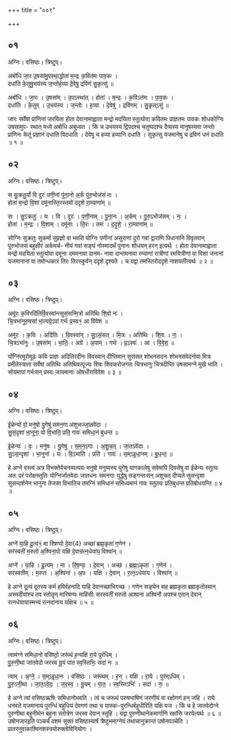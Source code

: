 +++
title = "००९"

+++


## ०१
अग्निः। वसिष्ठः। त्रिष्टुप्।

अबो॑धि जा॒र उ॒षसा॑मु॒पस्था॒द्धोता॑ म॒न्द्रः क॒वित॑मः पाव॒कः ।  
दधा॑ति के॒तुमु॒भय॑स्य ज॒न्तोर्ह॒व्या दे॒वेषु॒ द्रवि॑णं सु॒कृत्सु॑ ॥

अबो॑धि । जा॒रः । उ॒षसा॑म् । उ॒पऽस्था॑त् । होता॑ । म॒न्द्रः । क॒विऽत॑मः । पा॒व॒कः ।  
दधा॑ति । के॒तुम् । उ॒भय॑स्य । ज॒न्तोः । ह॒व्या । दे॒वेषु॑ । द्रवि॑णम् । सु॒कृत्ऽसु॑ ॥

जारः सर्वेषां प्राणिनां जरयिता होता देवानामाह्वाता मन्द्रो मदयिता स्तुत्योवा कवितमः प्राज्ञतमः पावकः शोधकोग्निः उषसामुप- स्थात् मध्ये अबोधि अबुध्यत । किं च उभयस्य द्विपदश्च चतुष्पदश्च दैव्यस्य मानुषस्यवा जन्तोः प्राणिनः केतुं प्रज्ञानं दधाति विदधाति । देवेषु च हव्या हव्यानि दधाति । सुकृत्सु यजमानेषु च द्रविणं धनं दधाति ॥ १ ॥

## ०२
अग्निः। वसिष्ठः। त्रिष्टुप्।

स सु॒क्रतु॒र्यो वि दुरः॑ पणी॒नां पु॑ना॒नो अ॒र्कं पु॑रु॒भोज॑सं नः ।  
होता॑ म॒न्द्रो वि॒शां दमू॑नास्ति॒रस्तमो॑ ददृशे रा॒म्याणा॑म् ॥

सः । सु॒ऽक्रतुः॑ । यः । वि । दुरः॑ । प॒णी॒नाम् । पु॒ना॒नः । अ॒र्कम् । पु॒रु॒ऽभोज॑सम् । नः॒ ।  
होता॑ । म॒न्द्रः । वि॒शाम् । दमू॑नाः । ति॒रः । तमः॑ । द॒दृ॒शे॒ । रा॒म्याणा॑म् ॥

सोग्निः सुक्रतुः सुकर्मा सुप्रज्ञो वा भवति योग्निः पणीनां असुराणां दुरो गवां द्वाराणि पिधानानि विवृतवान् पुरुभोजसं बहुक्षीरं अर्कमर्च- नीयं गवां सङ्घं नोस्मादर्थं पुनानः शोधयन् हरन् इत्यर्थः । होता देवानामाह्वाता मन्द्रो मदयिता स्तुत्योवा दमूनाः दममनावा दानम- नावा दान्तमनावा रम्याणां रात्रीणां रमयित्रीणां वा विशां जनानां यजमानानां वा तमोन्धकारं तिरः तिरस्कुर्वन् ददृशे दृश्यते । च यद्वा तमस्तिरोददृशे नाशयतीत्यर्थः ॥ २ ॥

## ०३
अग्निः। वसिष्ठः। त्रिष्टुप्।

अमू॑रः क॒विरदि॑तिर्वि॒वस्वा॑न्त्सुसं॒सन्मि॒त्रो अति॑थिः शि॒वो नः॑ ।  
चि॒त्रभा॑नुरु॒षसां॑ भा॒त्यग्रे॒ऽपां गर्भः॑ प्र॒स्व१॒॑ आ वि॑वेश ॥

अमू॑रः । क॒विः । अदि॑तिः । वि॒वस्वा॑न् । सु॒ऽसं॒सत् । मि॒त्रः । अति॑थिः । शि॒वः । नः॒ ।  
चि॒त्रऽभा॑नुः । उ॒षसा॑म् । भा॒ति॒ । अग्रे॑ । अ॒पाम् । गर्भः॑ । प्र॒ऽस्वः॑ । आ । वि॒वे॒श॒ ॥

योग्निरमूरोमूढः कविः प्राज्ञः अदितिरदीनः विवस्वान् दीप्तिमान् सुसंसत् शोभनसदनः शोभनसंवेदनोवा मित्रः प्रमीतेस्त्राता सर्वेषां अतिथिः अतिथिवत्पूज्यः शिवः शिवकरोजगतः चित्रभानुः चित्रदीप्तिः उषसामग्ने मुखे भाति । सोयमापां गर्भःसन् प्रस्वः जायमानाः ओषधीराविवेश ॥ ३ ॥

## ०४
अग्निः। वसिष्ठः। त्रिष्टुप्।

ई॒ळेन्यो॑ वो॒ मनु॑षो यु॒गेषु॑ समन॒गा अ॑शुचज्जा॒तवे॑दाः ।  
सु॒सं॒दृशा॑ भा॒नुना॒ यो वि॒भाति॒ प्रति॒ गावः॑ समिधा॒नं बु॑धन्त ॥

ई॒ळेन्यः॑ । वः॒ । मनु॑षः । यु॒गेषु॑ । स॒म॒न॒ऽगाः । अ॒शु॒च॒त् । जा॒तऽवे॑दाः ।  
सु॒ऽस॒न्दृशा॑ । भा॒नुना॑ । यः । वि॒ऽभाति॑ । प्रति॑ । गावः॑ । स॒म्ऽइ॒धा॒नम् । बु॒ध॒न्त॒ ॥

हे अग्ने वस्त्वं अत्र विभक्तेर्वचनव्यत्ययः मनुषो मनुष्यस्य युगेषु यागकालेषु सवेष्वपि दिवसेषु वा ईळेन्यः स्तुत्यः अतः परं परोक्षस्तुतिः योग्निर्जातवेदाः जातधनः समनगाः युद्धेषु सङ्गन्तःसन् अशुचत् दीप्यते सुसन्दृशा सुसन्दर्शनेन भानुना तेजसा विभातिच तमग्निं समिधानं समिध्यमानं गावः स्तुतयः प्रतिबुधन्त प्रतिबोधयन्ति ॥ ४ ॥

## ०५
अग्निः। वसिष्ठः। त्रिष्टुप्।

अग्ने॑ या॒हि दू॒त्यं१॒॑ मा रि॑षण्यो दे॒वा{4} अच्छा॑ ब्रह्म॒कृता॑ ग॒णेन॑ ।  
सर॑स्वतीं म॒रुतो॑ अ॒श्विना॒पो यक्षि॑ दे॒वान्र॑त्न॒धेया॑य॒ विश्वा॑न् ॥

अग्ने॑ । या॒हि । दू॒त्य॑म् । मा । रि॒ष॒ण्यः॒ । दे॒वान् । अच्छ॑ । ब्र॒ह्म॒ऽकृता॑ । ग॒णेन॑ ।  
सर॑स्वतीम् । म॒रुतः॑ । अ॒श्विना॑ । अ॒पः । यक्षि॑ । दे॒वान् । र॒त्न॒ऽधेया॑य । विश्वा॑न् ॥

हे अग्ने दूत्यं दूतस्य कर्म हविर्वहनादि याहि देवानच्छाभिगच्छ । गणेन सङ्घेन सह ब्रह्मकृता ब्रह्मकृतोस्मान् अस्मदीयांश्च तव स्तोतॄन् मारिषण्यः माहिंसीः सरस्वतीं मरुतो आश्वना अश्विनौ अपश्च एतान् देवान् रत्नधेयायास्मभ्यं रत्नदानाय यक्षिच ॥ ५ ॥

## ०६
अग्निः। वसिष्ठः। त्रिष्टुप्।

त्वाम॑ग्ने समिधा॒नो वसि॑ष्ठो॒ जरू॑थं ह॒न्यक्षि॑ रा॒ये पुरं॑धिम् ।  
पु॒रु॒णी॒था जा॑तवेदो जरस्व यू॒यं पा॑त स्व॒स्तिभिः॒ सदा॑ नः ॥

त्वाम् । अ॒ग्ने॒ । स॒म्ऽइ॒धा॒नः । वसि॑ष्ठः । जरू॑थम् । ह॒न् । यक्षि॑ । रा॒ये । पुर॑म्ऽधिम् ।  
पु॒रु॒ऽनी॒था । जा॒त॒ऽवे॒दः॒ । ज॒र॒स्व॒ । यू॒यम् । पा॒त॒ । स्व॒स्तिऽभिः॑ । सदा॑ । नः॒ ॥

हे अग्ने त्वां वसिष्ठऋषिः समिधानोभवति । त्वं च जरूथं परुषभाषिणं जरणीयं वा रक्षोगणं हन् जहि । राये धनवते यजमानाय पुरन्धिं बहुधियं देवगणं तथा च यास्कः-पुरन्धिर्बहुधीरिति यक्षि यज । किं च हे जातवेदोग्ने पुरुणीथा बहुनीथेन बहुना स्तोत्रेण जरस्व देवान् स्तुहि । यद्वा पुरुणीथानेकमार्गाणि रक्षांसि जरयेत्यर्थः ॥ ६ ॥उषोनजारइति पञ्चर्चं दशमं सूक्तं वसिष्ठस्यार्षं त्रैष्टुभमाग्नेयं तथाचानुक्रान्तं उषोनपञ्चेति । प्रातरनुवाकाश्विनशस्त्रयोरुक्तोविनियोगः ।